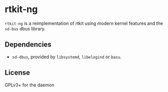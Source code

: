 # rtkit-ng

`rtkit-ng` is a reimplementation of rtkit using modern kernel features and the
`sd-bus` dbus library.

## Dependencies

* `sd-dbus`, provided by `libsystemd`, `libelogind` or `basu`.

## License

GPLv3+ for the daemon
